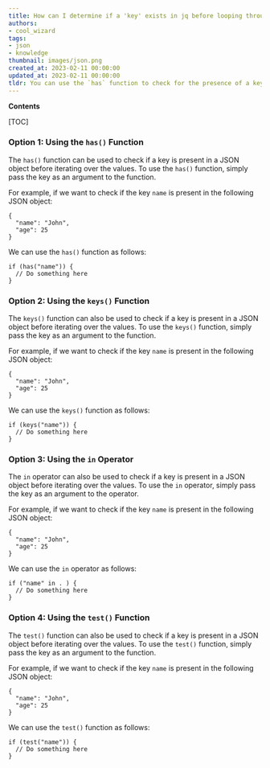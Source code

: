 ```yaml
---
title: How can I determine if a 'key' exists in jq before looping through its values?
authors:
- cool_wizard
tags:
- json
- knowledge
thumbnail: images/json.png
created_at: 2023-02-11 00:00:00
updated_at: 2023-02-11 00:00:00
tldr: You can use the `has` function to check for the presence of a key in a JSON object before iterating over its values.
---
```


**Contents**

[TOC]

### Option 1: Using the `has()` Function

The `has()` function can be used to check if a key is present in a JSON object before iterating over the values. To use the `has()` function, simply pass the key as an argument to the function.

For example, if we want to check if the key `name` is present in the following JSON object:

```
{
  "name": "John",
  "age": 25
}
```

We can use the `has()` function as follows:

```
if (has("name")) {
  // Do something here
}
```

### Option 2: Using the `keys()` Function

The `keys()` function can also be used to check if a key is present in a JSON object before iterating over the values. To use the `keys()` function, simply pass the key as an argument to the function.

For example, if we want to check if the key `name` is present in the following JSON object:

```
{
  "name": "John",
  "age": 25
}
```

We can use the `keys()` function as follows:

```
if (keys("name")) {
  // Do something here
}
```

### Option 3: Using the `in` Operator

The `in` operator can also be used to check if a key is present in a JSON object before iterating over the values. To use the `in` operator, simply pass the key as an argument to the operator.

For example, if we want to check if the key `name` is present in the following JSON object:

```
{
  "name": "John",
  "age": 25
}
```

We can use the `in` operator as follows:

```
if ("name" in . ) {
  // Do something here
}
```

### Option 4: Using the `test()` Function

The `test()` function can also be used to check if a key is present in a JSON object before iterating over the values. To use the `test()` function, simply pass the key as an argument to the function.

For example, if we want to check if the key `name` is present in the following JSON object:

```
{
  "name": "John",
  "age": 25
}
```

We can use the `test()` function as follows:

```
if (test("name")) {
  // Do something here
}
```
